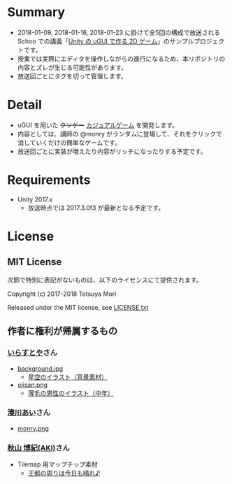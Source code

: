 # Summary

* 2018-01-09, 2018-01-16, 2018-01-23 に掛けて全5回の構成で放送される Schoo での講義「[Unity の uGUI で作る 2D ゲーム](https://schoo.jp/class/4558)」のサンプルプロジェクトです。
* 授業では実際にエディタを操作しながらの進行になるため、本リポジトリの内容とズレが生じる可能性があります。
* 放送回ごとにタグを切って管理します。

# Detail

* uGUI を用いた <del>クソゲー</del> <ins>カジュアルゲーム</ins> を開発します。
* 内容としては、講師の @monry がランダムに登場して、それをクリックで消していくだけの簡単なゲームです。
* 放送回ごとに実装が増えたり内容がリッチになったりする予定です。

# Requirements

* Unity 2017.x
  * 放送時点では 2017.3.0f3 が最新となる予定です。

# License

## MIT License

次節で特別に表記がないものは、以下のライセンスにて提供されます。

Copyright (c) 2017-2018 Tetsuya Mori

Released under the MIT license, see [LICENSE.txt](LICENSE.txt)

## 作者に権利が帰属するもの

### [いらすとや](http://www.irasutoya.com/)さん

* [background.jpg](Assets/Images/background.jpg)
  * [星空のイラスト（背景素材）](http://www.irasutoya.com/2017/08/blog-post_796.html)
* [ojisan.png](Assets/Images/ojisan.png)
  * [薄毛の男性のイラスト（中年）](http://www.irasutoya.com/2018/01/blog-post_70.html)

### [湊川あい](https://twitter.com/llminatoll)さん

* [monry.png](Assets/Images/monry.png)

### [秋山 博紀(AKI)](http://akiroom.com/tkool/)さん

* Tilemap 用マップチップ素材
  * [王都の周りは今日も晴れ♪](http://akiroom.com/tkool/2k/map/road03_a2.html)

